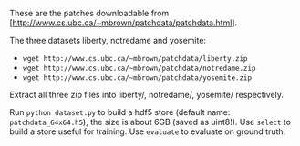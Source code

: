 These are the patches downloadable from
[http://www.cs.ubc.ca/~mbrown/patchdata/patchdata.html].

The three datasets liberty, notredame and yosemite:
- ```wget http://www.cs.ubc.ca/~mbrown/patchdata/liberty.zip```
- ```wget http://www.cs.ubc.ca/~mbrown/patchdata/notredame.zip```
- ```wget http://www.cs.ubc.ca/~mbrown/patchdata/yosemite.zip```

Extract all three zip files into liberty/, notredame/, yosemite/
respectively.

Run ```python dataset.py``` to build a hdf5 store (default name:
```patchdata_64x64.h5```), the size is about 6GB (saved as uint8!).
Use ```select``` to build a store useful for training. Use 
```evaluate``` to evaluate on ground truth.

